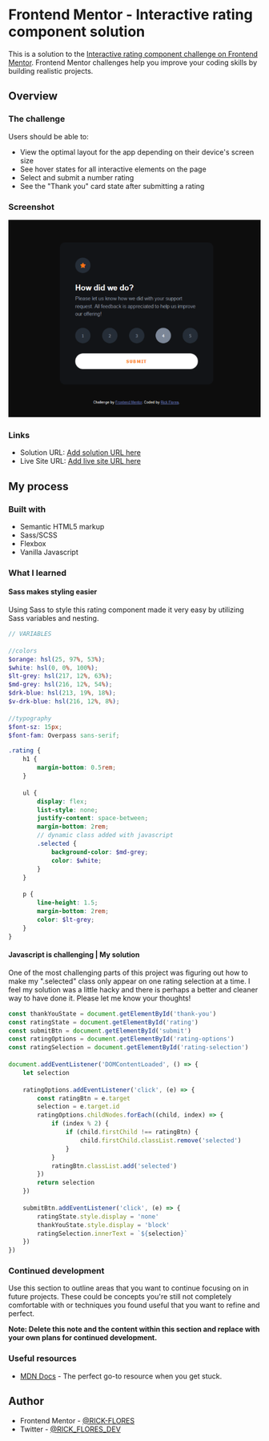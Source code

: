 # Frontend Mentor - Interactive rating component solution

This is a solution to the [Interactive rating component challenge on Frontend Mentor](https://www.frontendmentor.io/challenges/interactive-rating-component-koxpeBUmI). Frontend Mentor challenges help you improve your coding skills by building realistic projects.

## Overview

### The challenge

Users should be able to:

- View the optimal layout for the app depending on their device's screen size
- See hover states for all interactive elements on the page
- Select and submit a number rating
- See the "Thank you" card state after submitting a rating

### Screenshot

![](./images/solution-images/solution-01.png)

### Links

- Solution URL: [Add solution URL here](https://your-solution-url.com)
- Live Site URL: [Add live site URL here](https://your-live-site-url.com)

## My process

### Built with

- Semantic HTML5 markup
- Sass/SCSS
- Flexbox
- Vanilla Javascript

### What I learned

#### Sass makes styling easier

Using Sass to style this rating component made it very easy by utilizing Sass variables and nesting.

```scss
// VARIABLES

//colors
$orange: hsl(25, 97%, 53%);
$white: hsl(0, 0%, 100%);
$lt-grey: hsl(217, 12%, 63%);
$md-grey: hsl(216, 12%, 54%);
$drk-blue: hsl(213, 19%, 18%);
$v-drk-blue: hsl(216, 12%, 8%);

//typography
$font-sz: 15px;
$font-fam: Overpass sans-serif;
```

```scss
.rating {
	h1 {
		margin-bottom: 0.5rem;
	}

	ul {
		display: flex;
		list-style: none;
		justify-content: space-between;
		margin-bottom: 2rem;
		// dynamic class added with javascript
		.selected {
			background-color: $md-grey;
			color: $white;
		}
	}

	p {
		line-height: 1.5;
		margin-bottom: 2rem;
		color: $lt-grey;
	}
}
```

#### Javascript is challenging | My solution

One of the most challenging parts of this project was figuring out how to make my ".selected" class only appear on one rating selection at a time. I feel my solution was a little hacky and there is perhaps a better and cleaner way to have done it. Please let me know your thoughts!

```js
const thankYouState = document.getElementById('thank-you')
const ratingState = document.getElementById('rating')
const submitBtn = document.getElementById('submit')
const ratingOptions = document.getElementById('rating-options')
const ratingSelection = document.getElementById('rating-selection')

document.addEventListener('DOMContentLoaded', () => {
	let selection

	ratingOptions.addEventListener('click', (e) => {
		const ratingBtn = e.target
		selection = e.target.id
		ratingOptions.childNodes.forEach((child, index) => {
			if (index % 2) {
				if (child.firstChild !== ratingBtn) {
					child.firstChild.classList.remove('selected')
				}
			}
			ratingBtn.classList.add('selected')
		})
		return selection
	})

	submitBtn.addEventListener('click', (e) => {
		ratingState.style.display = 'none'
		thankYouState.style.display = 'block'
		ratingSelection.innerText = `${selection}`
	})
})
```

### Continued development

Use this section to outline areas that you want to continue focusing on in future projects. These could be concepts you're still not completely comfortable with or techniques you found useful that you want to refine and perfect.

**Note: Delete this note and the content within this section and replace with your own plans for continued development.**

### Useful resources

- [MDN Docs](https://developer.mozilla.org/) - The perfect go-to resource when you get stuck.

## Author

- Frontend Mentor - [@RICK-FLORES](https://www.frontendmentor.io/profile/RICK-FLORES)
- Twitter - [@RICK_FLORES_DEV](https://www.twitter.com/RICK_FLORES_DEV)

